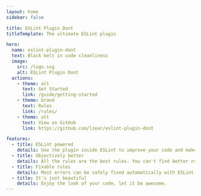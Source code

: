 ```yaml
---
layout: home
sidebar: false

title: ESLint Plugin Dont
titleTemplate: The ultimate ESLint plugin

hero:
  name: eslint-plugin-dont
  text: Black belt in code cleanliness
  image:
    src: /logo.svg
    alt: ESLint Plugin Dont
  actions:
    - theme: alt
      text: Get Started
      link: /guide/getting-started
    - theme: brand
      text: Rules
      link: /rules/
    - theme: alt
      text: View on GitHub
      link: https://github.com/lzear/eslint-plugin-dont

features:
  - title: ESLint powered
    details: Use the plugin inside ESLint to improve your code and make rules for other developers.
  - title: Objectively better
    details: All the rules are the best rules. You can't find better rules anywhere else.
  - title: Fixable rules
    details: Most errors can be safely fixed automatically with ESLint. You don't have to do anything!
  - title: It's just beautiful
    details: Enjoy the look of your code, let it be awesome.
---
```

